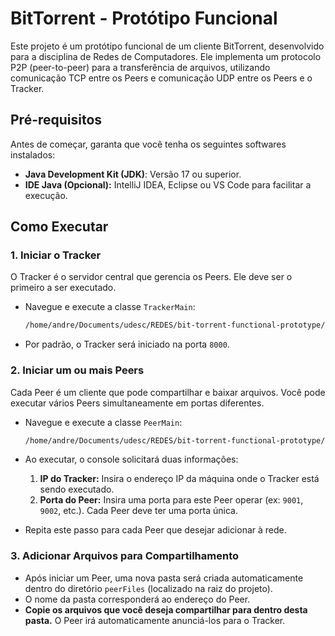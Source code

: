 # BitTorrent - Protótipo Funcional

Este projeto é um protótipo funcional de um cliente BitTorrent, desenvolvido para a disciplina de Redes de Computadores. Ele implementa um protocolo P2P (peer-to-peer) para a transferência de arquivos, utilizando comunicação TCP entre os Peers e comunicação UDP entre os Peers e o Tracker.

## Pré-requisitos

Antes de começar, garanta que você tenha os seguintes softwares instalados:
* **Java Development Kit (JDK)**: Versão 17 ou superior.
* **IDE Java (Opcional):** IntelliJ IDEA, Eclipse ou VS Code para facilitar a execução.

## Como Executar

### 1. Iniciar o Tracker

O Tracker é o servidor central que gerencia os Peers. Ele deve ser o primeiro a ser executado.

-   Navegue e execute a classe `TrackerMain`:
    ```bash
    /home/andre/Documents/udesc/REDES/bit-torrent-functional-prototype/src/main/java/org/bittorrent/tracker/TrackerMain.java
    ```
-   Por padrão, o Tracker será iniciado na porta `8000`.

### 2. Iniciar um ou mais Peers

Cada Peer é um cliente que pode compartilhar e baixar arquivos. Você pode executar vários Peers simultaneamente em portas diferentes.

-   Navegue e execute a classe `PeerMain`:
    ```bash
    /home/andre/Documents/udesc/REDES/bit-torrent-functional-prototype/src/main/java/org/bittorrent/peer/PeerMain.java
    ```
-   Ao executar, o console solicitará duas informações:
    1.  **IP do Tracker:** Insira o endereço IP da máquina onde o Tracker está sendo executado.
    2.  **Porta do Peer:** Insira uma porta para este Peer operar (ex: `9001`, `9002`, etc.). Cada Peer deve ter uma porta única.

-   Repita este passo para cada Peer que desejar adicionar à rede.

### 3. Adicionar Arquivos para Compartilhamento

-   Após iniciar um Peer, uma nova pasta será criada automaticamente dentro do diretório `peerFiles` (localizado na raiz do projeto).
-   O nome da pasta corresponderá ao endereço do Peer.
-   **Copie os arquivos que você deseja compartilhar para dentro desta pasta.** O Peer irá automaticamente anunciá-los para o Tracker.